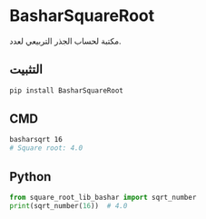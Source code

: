 # BasharSquareRoot
مكتبة لحساب الجذر التربيعي لعدد.

## التثبيت
```bash
pip install BasharSquareRoot
```

## CMD
```bash
basharsqrt 16
# Square root: 4.0
```

## Python
```python
from square_root_lib_bashar import sqrt_number
print(sqrt_number(16))  # 4.0
```
